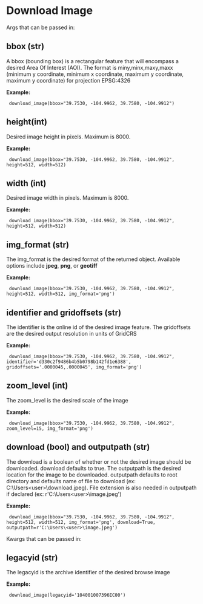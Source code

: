 # Download Image

Args that can be passed in:
## bbox (str)

  A bbox (bounding box) is a rectangular feature that will encompass a desired Area Of Interest (AOI).
  The format is miny,minx,maxy,maxx (minimum y coordinate, minimum x coordinate, maximum y coordinate, maximum y coordinate) for
  projection EPSG:4326

   **Example:**
   
     download_image(bbox="39.7530, -104.9962, 39.7580, -104.9912")
	 

## height(int)

  Desired image height in pixels. Maximum is 8000.

   **Example:**
   
     download_image(bbox="39.7530, -104.9962, 39.7580, -104.9912", height=512, width=512)
	 
## width (int)

  Desired image width in pixels. Maximum is 8000.

   **Example:**
   
     download_image(bbox="39.7530, -104.9962, 39.7580, -104.9912", height=512, width=512)

## img_format (str)

  The img_format is the desired format of the returned object. Available options include **jpeg**, **png**, or **geotiff**

   **Example:**
   
     download_image(bbox="39.7530, -104.9962, 39.7580, -104.9912", height=512, width=512, img_format='png')

## identifier and gridoffsets (str)

  The identifier is the online id of the desired image feature. The gridoffsets are the desired output resolution in units of GridCRS

   **Example:**
   
     download_image(bbox="39.7530, -104.9962, 39.7580, -104.9912", identifier='d330c2f9486b4b5b0798b142fd1e6388', gridoffsets='.0000045,.0000045', img_format='png')

   
     

## zoom_level (int)

  The zoom_level is the desired scale of the image

   **Example:**
   
     download_image(bbox="39.7530, -104.9962, 39.7580, -104.9912", zoom_level=15, img_format='png')

   
     

## download (bool) and outputpath (str)

  The download is a boolean of whether or not the desired image should be downloaded. download defaults to true. The outputpath is the desired location for the image to be downloaded. outputpath defaults to root directory and defaults name of file to download (ex: C:\Users\<user>\download.jpeg). File extension is also needed in outputpath if declared (ex: r'C:\Users\<user>\image.jpeg')

   **Example:**
   
     download_image(bbox="39.7530, -104.9962, 39.7580, -104.9912", height=512, width=512, img_format='png', download=True, outputpath=r'C:\Users\<user>\image.jpeg')

Kwargs that can be passed in:

## legacyid (str)

  The legacyid is the archive identifier of the desired browse image

   **Example:**
   
     download_image(legacyid='104001007396EC00')

